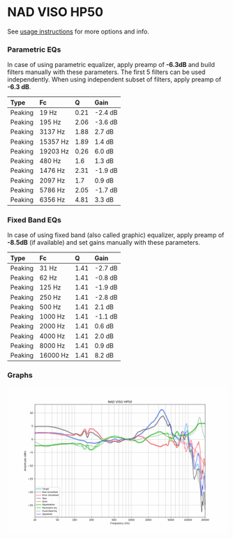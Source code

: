# NAD VISO HP50
See [usage instructions](https://github.com/jaakkopasanen/AutoEq#usage) for more options and info.

### Parametric EQs
In case of using parametric equalizer, apply preamp of **-6.3dB** and build filters manually
with these parameters. The first 5 filters can be used independently.
When using independent subset of filters, apply preamp of **-6.3 dB**.

| Type    | Fc       |    Q | Gain    |
|:--------|:---------|:-----|:--------|
| Peaking | 19 Hz    | 0.21 | -2.4 dB |
| Peaking | 195 Hz   | 2.06 | -3.6 dB |
| Peaking | 3137 Hz  | 1.88 | 2.7 dB  |
| Peaking | 15357 Hz | 1.89 | 1.4 dB  |
| Peaking | 19203 Hz | 0.26 | 6.0 dB  |
| Peaking | 480 Hz   | 1.6  | 1.3 dB  |
| Peaking | 1476 Hz  | 2.31 | -1.9 dB |
| Peaking | 2097 Hz  | 1.7  | 0.9 dB  |
| Peaking | 5786 Hz  | 2.05 | -1.7 dB |
| Peaking | 6356 Hz  | 4.81 | 3.3 dB  |

### Fixed Band EQs
In case of using fixed band (also called graphic) equalizer, apply preamp of **-8.5dB**
(if available) and set gains manually with these parameters.

| Type    | Fc       |    Q | Gain    |
|:--------|:---------|:-----|:--------|
| Peaking | 31 Hz    | 1.41 | -2.7 dB |
| Peaking | 62 Hz    | 1.41 | -0.8 dB |
| Peaking | 125 Hz   | 1.41 | -1.9 dB |
| Peaking | 250 Hz   | 1.41 | -2.8 dB |
| Peaking | 500 Hz   | 1.41 | 2.1 dB  |
| Peaking | 1000 Hz  | 1.41 | -1.1 dB |
| Peaking | 2000 Hz  | 1.41 | 0.6 dB  |
| Peaking | 4000 Hz  | 1.41 | 2.0 dB  |
| Peaking | 8000 Hz  | 1.41 | 0.9 dB  |
| Peaking | 16000 Hz | 1.41 | 8.2 dB  |

### Graphs
![](./NAD%20VISO%20HP50.png)
